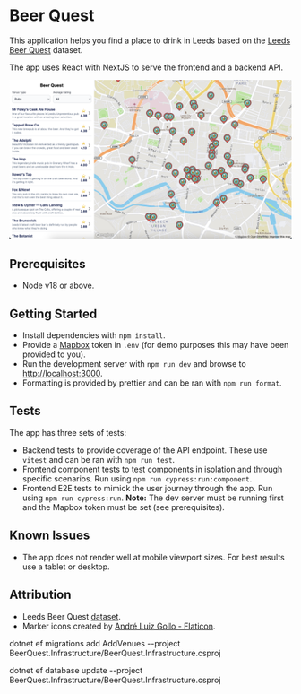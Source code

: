 # Beer Quest

This application helps you find a place to drink in Leeds based on the [Leeds Beer Quest](https://datamillnorth.org/dataset/e1dzd/leeds-beer-quest) dataset.

The app uses React with NextJS to serve the frontend and a backend API.

![App Screenshot](docs/app-screenshot.png)

## Prerequisites

- Node v18 or above.

## Getting Started

- Install dependencies with `npm install`.
- Provide a [Mapbox](https://www.mapbox.com/) token in `.env` (for demo purposes this may have been provided to you).
- Run the development server with `npm run dev` and browse to [http://localhost:3000](http://localhost:3000/).
- Formatting is provided by prettier and can be ran with `npm run format`.

## Tests

The app has three sets of tests:

- Backend tests to provide coverage of the API endpoint. These use `vitest` and can be ran with `npm run test`.
- Frontend component tests to test components in isolation and through specific scenarios. Run using `npm run cypress:run:component`.
- Frontend E2E tests to mimick the user journey through the app. Run using `npm run cypress:run`. **Note:** The dev server must be running first and the Mapbox token must be set (see prerequisites).

## Known Issues

- The app does not render well at mobile viewport sizes. For best results use a tablet or desktop.

## Attribution

- Leeds Beer Quest [dataset](https://drive.google.com/file/d/1o5JTtFUHcBAjH47z4i_eZrFdyXvSzY_S/view).
- Marker icons created by [André Luiz Gollo - Flaticon](https://www.flaticon.com/free-icons/marker).

dotnet ef migrations add AddVenues --project BeerQuest.Infrastructure/BeerQuest.Infrastructure.csproj

dotnet ef database update --project BeerQuest.Infrastructure/BeerQuest.Infrastructure.csproj
